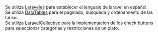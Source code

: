 Se utiliza [Laraveles](https://github.com/Laraveles/spanish) para establecer el lenguaje de laravel en español.<br>
Se utiliza [DataTables](https://datatables.net/) para el paginado, busqueda y ordenamiento de las tablas.<br>
Se utiliza [LaravelCollective](https://laravelcollective.com/) para la implementacion de los check buttons para seleccionar categorias y restricciones de un plato. 

